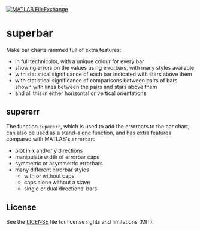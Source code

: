 [![MATLAB FileExchange](https://img.shields.io/badge/MATLAB-FileExchange-orange.svg)][fex]

superbar
========

Make bar charts rammed full of extra features: 
- in full technicolor, with a unique colour for every bar
- showing errors on the values using errorbars, with many styles available 
- with statistical significance of each bar indicated with stars above them
- with statistical significance of comparisons between pairs of bars shown with
  lines between the pairs and stars above them 
- and all this in either horizontal or vertical orientations


supererr
--------

The function `supererr`, which is used to add the errorbars to the bar chart,
can also be used as a stand-alone function, and has extra features compared
with MATLAB's `errorbar`:
- plot in x and/or y directions
- manipulate width of errorbar caps
- symmetric or asymmetric errorbars
- many different errorbar styles 
    - with or without caps
    - caps alone without a stave
    - single or dual directional bars


License
-------

See the [LICENSE](LICENSE) file for license rights and limitations (MIT).


  [fex]:            http://mathworks.com/matlabcentral/fileexchange/57499-superbar
